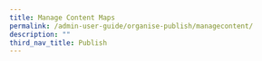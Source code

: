 ```yaml
---
title: Manage Content Maps
permalink: /admin-user-guide/organise-publish/managecontent/
description: ""
third_nav_title: Publish
---
```

